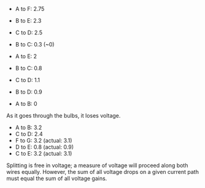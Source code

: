  - A to F: 2.75
 - B to E: 2.3
 - C to D: 2.5
 - B to C: 0.3 (~0)

- A to E: 2
- B to C: 0.8
- C to D: 1.1
- B to D: 0.9
- A to B: 0

As it goes through the bulbs, it loses voltage.

- A to B: 3.2
- C to D: 2.4 
- F to G: 3.2 (actual: 3.1)
- D to E: 0.8 (actual: 0.9)
- C to E: 3.2 (actual: 3.1)

Splitting is free in voltage; a measure of voltage will proceed along both wires equally. However, the sum of all voltage drops on a given current path must equal the sum of all voltage gains.

